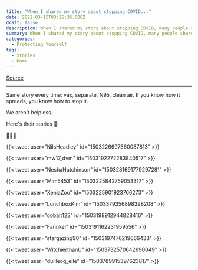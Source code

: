```yaml
---
title: "When I shared my story about stopping COVID..."
date: 2022-03-15T03:25:36.000Z
draft: false
description: When I shared my story about stopping COVID, many people shared theirs in the comments. 
summary: When I shared my story about stopping COVID, many people shared theirs in the comments. 
categories:
  - Protecting Yourself
tags:
  - Stories
  - Home
---
```

[Source](https://twitter.com/joeyfox85/status/1503573098691543043)

---

Same story every time: vax, separate, N95, clean air.
If you know how it spreads, you know how to stop it.

We aren't helpless.

Here's their stories 🧵:

👏👏👏 

{{< tweet user="NilsHeadley" id="1503226697860087813" >}}

{{< tweet user="mw17_dvm" id="1503192272283840517" >}}

{{< tweet user="NeshaHutchinson" id="1503281691779297281" >}}

{{< tweet user="Mim5453" id="1503225842759053317" >}}

{{< tweet user="XeniaZoo" id="1503225901923766273" >}}

{{< tweet user="LunchboxKim" id="1503379356898398208" >}}

{{< tweet user="cobalt123" id="1503198912944828416" >}}

{{< tweet user="Fannkel" id="1503191162231959556" >}}

{{< tweet user="stargazing90" id="1503197476219666433" >}}

{{< tweet user="WitchierthanU" id="1503732570642690049" >}}

{{< tweet user="duilleog_eile" id="1503789915397623817" >}}